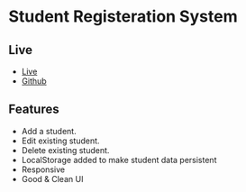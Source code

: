 # Student Registeration System

## Live
- [Live](https://mmj030703.github.io/Internshala-Assignment-3---Student-Registeration-System/)
- [Github](https://github.com/mmj030703/Internshala-Assignment-3---Student-Registeration-System)

## Features
- Add a student. 
- Edit existing student.
- Delete existing student.
- LocalStorage added to make student data persistent
- Responsive
- Good & Clean UI